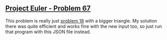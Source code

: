 ## [Project Euler - Problem 67](https://projecteuler.net/problem=67)

This problem is really just [problem 18](../18) with a bigger triangle. My solution there was quite efficient and works fine with the new input too, so just run that program with this JSON file instead.
